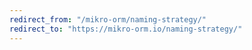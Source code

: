 ```yaml
---
redirect_from: "/mikro-orm/naming-strategy/"
redirect_to: "https://mikro-orm.io/naming-strategy/"
---
```


